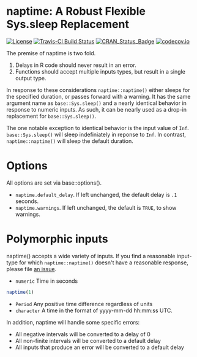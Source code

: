 # naptime: A Robust Flexible Sys.sleep Replacement
[![License](http://img.shields.io/badge/license-GPL%20%28%3E=%202%29-brightgreen.svg?style=flat)](http://www.gnu.org/licenses/gpl-2.0.html)
[![Travis-CI Build Status](https://travis-ci.org/drknexus/naptime.svg?branch=master)](https://travis-ci.org/drknexus/naptime)
[![CRAN_Status_Badge](http://www.r-pkg.org/badges/version/naptime)](http://cran.r-project.org/package=naptime)
[![codecov.io](https://codecov.io/github/drknexus/naptime/coverage.svg?branch=master)](https://codecov.io/github/drknexus/naptime?branch=master)

The premise of naptime is two fold.  

1. Delays in R code should never result in an error.
2. Functions should accept multiple inputs types, but result in a single output type.  

In response to these considerations `naptime::naptime()` either sleeps for the specified duration, or passes forward with a warning.  It has the same argument name as `base::Sys.sleep()` and a nearly identical behavior in response to numeric inputs.  As such, it can be nearly used as a drop-in replacement for `base::Sys.sleep()`.  

The one notable exception to identical behavior is the input value of `Inf`.  `base::Sys.sleep()` will sleep indefiniately in reponse to `Inf`.  In contrast, `naptime::naptime()` will sleep the default duration.

# Options
All options are set via base::options().

* `naptime.default_delay`.  If left unchanged, the default delay is `.1` seconds.
* `naptime.warnings`.  If left unchanged, the default is `TRUE`, to show warnings.

# Polymorphic inputs
naptime() accepts a wide variety of inputs.  If you find a reasonable input-type for which `naptime::naptime()` doesn't have a reasonable response, please file [an issue](https://github.com/drknexus/naptime/issues).

* `numeric` Time in seconds


```r
naptime(1)
```

* `Period` Any positive time difference regardless of units
* `character` A time in the format of yyyy-mm-dd hh:mm:ss UTC.

In addition, naptime will handle some specific errors:
* All negative intervals will be converted to a delay of 0
* All non-finite intervals will be converted to a default delay
* All inputs that produce an error will be converted to a default delay
